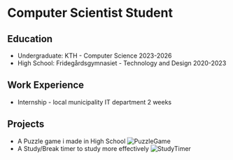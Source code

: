 # Computer Scientist Student

## Education
- Undergraduate: KTH - Computer Science 2023-2026
- High School: Fridegårdsgymnasiet - Technology and Design 2020-2023
## Work Experience
- Internship - local municipality IT department 2 weeks
## Projects
- A Puzzle game i made in High School
![PuzzleGame](https://github.com/SrQuacksAlot/portfolio/assets/52632838/afd0a2f3-7bd3-4e76-9b9e-270aaf8d7cab)
- A Study/Break timer to study more effectively
![StudyTimer](https://github.com/SrQuacksAlot/portfolio/assets/52632838/3f58bb4f-15d2-4f00-88df-451071d52c0b)

